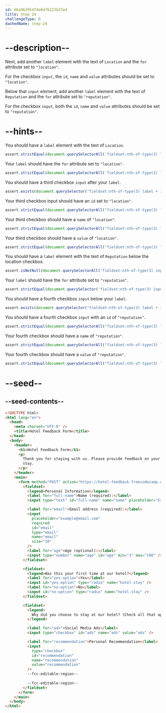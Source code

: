 ```yaml
---
id: 66a962954f4e0d76223b37ed
title: Step 24
challengeType: 0
dashedName: step-24
---
```


# --description--

Next, add another `label` element with the text of `Location` and the `for` attribute set to `"location"`. 

For the checkbox `input`, the `id`, `name` and `value` attributes should be set to `"location"`.

Below that `input` element, add another `label` element with the text of `Reputation` and the `for` attribute set to `"reputation"`. 

For the checkbox `input`, both the `id`, `name` and `value` attributes should be set to `"reputation"`.

# --hints--

You should have a `label` element with the text of `Location`.

```js
assert.strictEqual(document.querySelectorAll('fieldset:nth-of-type(3) label')[2]?.textContent, 'Location');
```

Your `label` should have the `for` attribute set to `"location"`.

```js
assert.strictEqual(document.querySelectorAll('fieldset:nth-of-type(3) label')[2]?.getAttribute('for'), 'location');
```

You should have a third checkbox `input` after your `label`.

```js 
assert.exists(document.querySelector("fieldset:nth-of-type(3) label + input:nth-of-type(3)[type='checkbox']"));
```

Your third checkbox input should have an `id` set to `"location"`.

```js
assert.strictEqual(document.querySelectorAll("fieldset:nth-of-type(3) label + input[type='checkbox']")[2]?.getAttribute('id'), 'location');
```

Your third checkbox should have a `name` of `"location"`.

```js
assert.strictEqual(document.querySelectorAll("fieldset:nth-of-type(3) label + input[type='checkbox']")[2]?.getAttribute('name'), 'location');
```

Your third checkbox should have a `value` of `"location"`.

```js
assert.strictEqual(document.querySelectorAll("fieldset:nth-of-type(3) label + input[type='checkbox']")[2]?.getAttribute('value'), 'location');
```

You should have a `label` element with the text of `Reputation` below the location checkbox.

```js
assert.isNotNull(document.querySelectorAll('fieldset:nth-of-type(3) input[value="location"] + label')?.textContent, 'Reputation');
```

Your `label` should have the `for` attribute set to `"reputation"`.

```js
assert.strictEqual(document.querySelector('fieldset:nth-of-type(3) input[value="location"] + label')?.getAttribute('for'), 'reputation');
```

You should have a fourth checkbox `input` below your `label`.

```js 
assert.exists(document.querySelector("fieldset:nth-of-type(3) label + input:nth-of-type(4)[type='checkbox']"));
```

You should have a fourth checkbox `input` with an `id` of `"reputation"`.

```js
assert.strictEqual(document.querySelectorAll("fieldset:nth-of-type(3) label + input[type='checkbox']")[3]?.getAttribute('id'), 'reputation');
```

Your fourth checkbox should have a `name` of `"reputation"`.

```js
assert.strictEqual(document.querySelectorAll("fieldset:nth-of-type(3) label + input[type='checkbox']")[3]?.getAttribute('name'), 'reputation');
```

Your fourth checkbox should have a `value` of `"reputation"`.

```js
assert.strictEqual(document.querySelectorAll("fieldset:nth-of-type(3) label + input[type='checkbox']")[3]?.getAttribute('value'), 'reputation');
```

# --seed--

## --seed-contents--

```html
<!DOCTYPE html>
<html lang="en">
  <head>
    <meta charset="UTF-8" />
    <title>Hotel Feedback Form</title>
  </head>
  <body>
    <header>
      <h1>Hotel Feedback Form</h1>
      <p>
        Thank you for staying with us. Please provide feedback on your recent
        stay.
      </p>
    </header>
    <main>
      <form method="POST" action="https://hotel-feedback.freecodecamp.org">
        <fieldset>
          <legend>Personal Information</legend>
          <label for="full-name">Name (required):</label>
          <input type="text" id="full-name" name="name" placeholder="Ex. John Doe" required size="20">

          <label for="email">Email address (required):</label>
          <input
            placeholder="example@email.com"
            required
            id="email"
            type="email"
            name="email"
            size="20"
          />
          <label for="age">Age (optional):</label>
          <input type="number" name="age" id="age" min="3" max="100" />
        </fieldset>

        <fieldset>
          <legend>Was this your first time at our hotel?</legend>
          <label for="yes-option">Yes</label>
          <input id="yes-option" type="radio" name="hotel-stay" />
          <label for="no-option">No</label>
          <input id="no-option" type="radio" name="hotel-stay" />
        </fieldset>

        <fieldset>
          <legend>
            Why did you choose to stay at our hotel? (Check all that apply)
          </legend>

          <label for="ads">Social Media Ads</label>
          <input type="checkbox" id="ads" name="ads" value="ads" />

          <label for="recommendation">Personal Recommendation</label>
          <input
            type="checkbox"
            id="recommendation"
            name="recommendation"
            value="recommendation"
          />
          --fcc-editable-region--
          
          --fcc-editable-region--
        </fieldset>
      </form>
    </main>
  </body>
</html>
```
